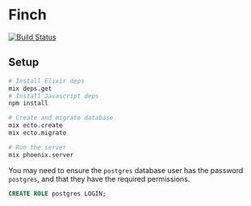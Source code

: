 Finch
=====

[![Build Status](https://travis-ci.org/lpil/finch.svg?branch=master)](https://travis-ci.org/lpil/finch)

## Setup

```sh
# Install Elixir deps
mix deps.get
# Install Javascript deps
npm install

# Create and migrate database
mix ecto.create
mix ecto.migrate

# Run the server
mix phoenix.server
```

You may need to ensure the `postgres` database user has the password
`postgres`, and that they have the required permissions.

```sql
CREATE ROLE postgres LOGIN;
```
